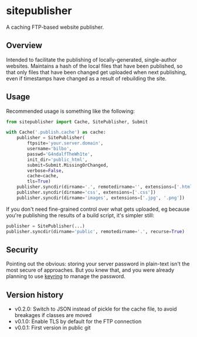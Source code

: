 # sitepublisher

A caching FTP-based website publisher.

## Overview

Intended to facilitate the publishing of locally-generated, single-author websites.
Maintains a hash of the local files that have been published, so that only files
that have been changed get uploaded when next publishing, even if timestamps have
changed as a result of rebuilding the site.

## Usage

Recommended usage is something like the following:

```python
from sitepublisher import Cache, SitePublisher, Submit

with Cache('.publish.cache') as cache:
    publisher = SitePublisher(
        ftpsite='your.server.domain',
        username='bilbo',
        passwd='G4ndalfTheWh1te',
        init_dir='public_html',
        submit=Submit.MissingOrChanged,
        verbose=False,
        cache=cache,
        tls=True)
    publisher.syncdir(dirname='.', remotedirname='', extensions=['.html', '.jpg'])
    publisher.syncdir(dirname='css', extensions=['.css'])
    publisher.syncdir(dirname='images', extensions=['.jpg', '.png'])
```

If you don't need fine-grained control over what gets uploaded, eg because
you're publishing the results of a build script, it's simpler still:

```python
publisher = SitePublisher(...)
publisher.syncdir(dirname='public', remotedirname='.', recurse=True)
```

## Security

Pointing out the obvious: storing your server password in plain-text isn't the
most secure of approaches. But you knew that, and you were already planning to
use [keyring](https://pypi.org/project/keyring/) to manage the password.

## Version history

* v0.2.0: Switch to JSON instead of pickle for the cache file, to avoid breakages if classes are moved
* v0.1.0: Enable TLS by default for the FTP connection
* v0.0.1: First version in public git
